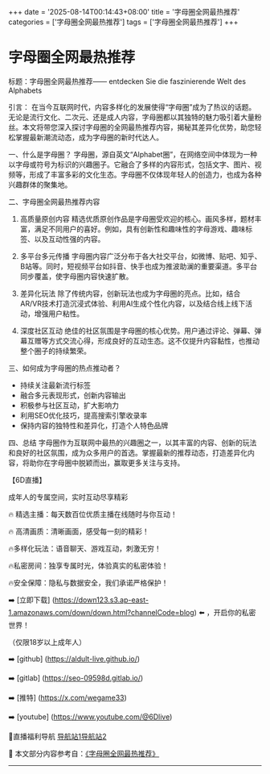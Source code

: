 +++
date = '2025-08-14T00:14:43+08:00'
title = '字母圈全网最热推荐'
categories = ['字母圈全网最热推荐']
tags = ['字母圈全网最热推荐']
+++

# 字母圈全网最热推荐

标题：字母圈全网最热推荐—— entdecken Sie die faszinierende Welt des Alphabets

引言：
在当今互联网时代，内容多样化的发展使得“字母圈”成为了热议的话题。无论是流行文化、二次元、还是成人内容，字母圈都以其独特的魅力吸引着大量粉丝。本文将带您深入探讨字母圈的全网最热推荐内容，揭秘其差异化优势，助您轻松掌握最新潮流动态，成为字母圈的新时代达人。

一、什么是字母圈？
字母圈，源自英文“Alphabet圈”，在网络空间中体现为一种以字母或符号为标识的兴趣圈子。它融合了多样的内容形式，包括文字、图片、视频等，形成了丰富多彩的文化生态。字母圈不仅体现年轻人的创造力，也成为各种兴趣群体的聚集地。

二、字母圈全网最热推荐内容
1. 高质量原创内容
精选优质原创作品是字母圈受欢迎的核心。画风多样，题材丰富，满足不同用户的喜好。例如，具有创新性和趣味性的字母游戏、趣味标签、以及互动性强的内容。

2. 多平台多元传播
字母圈内容广泛分布于各大社交平台，如微博、贴吧、知乎、B站等。同时，短视频平台如抖音、快手也成为推波助澜的重要渠道。多平台同步覆盖，使字母圈内容快速扩散。

3. 差异化玩法
除了传统内容，创新玩法也成为字母圈的亮点。比如，结合AR/VR技术打造沉浸式体验、利用AI生成个性化内容，以及结合线上线下活动，增强用户粘性。

4. 深度社区互动
绝佳的社区氛围是字母圈的核心优势。用户通过评论、弹幕、弹幕互赠等方式交流心得，形成良好的互动生态。这不仅提升内容黏性，也推动整个圈子的持续繁荣。

三、如何成为字母圈的热点推动者？
- 持续关注最新流行标签
- 融合多元表现形式，创新内容输出
- 积极参与社区互动，扩大影响力
- 利用SEO优化技巧，提高搜索引擎收录率
- 保持内容的独特性和差异化，打造个人特色品牌

四、总结
字母圈作为互联网中最热的兴趣圈之一，以其丰富的内容、创新的玩法和良好的社区氛围，成为众多用户的首选。掌握最新的推荐动态，打造差异化内容，将助你在字母圈中脱颖而出，赢取更多关注与支持。

【6D直播】

成年人的专属空间，实时互动尽享精彩

🔥 精选主播：每天数百位优质主播在线随时与你互动！

🔥 高清画质：清晰画面，感受每一刻的精彩！

🔥多样化玩法：语音聊天、游戏互动，刺激无穷！

🔥私密房间：独享专属时光，体验真实的私密体验！

🔥安全保障：隐私与数据安全，我们承诺严格保护！

➡️ [立即下载] (https://down123.s3.ap-east-1.amazonaws.com/down/down.html?channelCode=blog) ⬅️ ，开启你的私密世界！

 （仅限18岁以上成年人）

➡️ [github] (https://aldult-live.github.io/)

➡️ [gitlab] (https://seo-09598d.gitlab.io/)

➡️ [推特] (https://x.com/wegame33)

➡️ [youtube] (https://www.youtube.com/@6Dlive)

🔞直播福利导航   [导航站1](https://webstack-86085a.gitlab.io/)[导航站2](https://onlygit123-2.github.io/)


📘 本文部分内容参考自：[《字母圈全网最热推荐》](https://webstack-hugo-2.pages.dev/)

---
